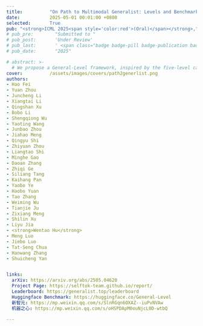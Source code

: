 ```yaml
---
title:          "On Path to Multimodal Generalist: Levels and Benchmarks"
date:           2025-05-01 00:01:00 +0800
selected:       True
pub: "<strong>ICML 2025<span style='color:red'>(Oral)</span></strong>,"
# pub_pre:        "Submitted to "
# pub_post:       'Under Review'
# pub_last:       ' <span class="badge badge-pill badge-publication badge-success">Oral</span>'
# pub_date:       "2025"

# abstract: >-
  # We propose a General-Level framework, inspired by the five-level capability grading mechanisms in the autonomous driving industry, to assess the performance and generality of Multimodal Language Models (MLLMs) across five levels. Central to this framework is the concept of Synergy, which categorizes capabilities based on whether MLLMs preserve synergy across comprehension, generation, and multimodal interactions. To evaluate the comprehensive abilities of various generalists, we present General-Bench, a massive, ever-growing multimodal benchmark that encompasses a broad spectrum of skills, modalities, formats, and capabilities — with over 700 tasks and 325,800 instances.
cover:          /assets/images/covers/path2generlist.png
authors:
- Hao Fei  
- Yuan Zhou  
- Juncheng Li  
- Xiangtai Li  
- Qingshan Xu  
- Bobo Li  
- Shengqiong Wu  
- Yaoting Wang  
- Junbao Zhou  
- Jiahao Meng  
- Qingyu Shi  
- Zhiyuan Zhou  
- Liangtao Shi  
- Minghe Gao  
- Daoan Zhang  
- Zhiqi Ge  
- Siliang Tang  
- Kaihang Pan  
- Yaobo Ye  
- Haobo Yuan  
- Tao Zhang  
- Weiming Wu  
- Tianjie Ju  
- Zixiang Meng  
- Shilin Xu  
- Liyu Jia  
- <strong>Wentao Hu</strong>  
- Meng Luo  
- Jiebo Luo  
- Tat-Seng Chua  
- Hanwang Zhang  
- Shuicheng Yan


links:
  arXiv: https://arxiv.org/abs/2505.04620
  Project Page: https://selftok-team.github.io/report/
  Leaderboard: https://generalist.top/leaderboard
  Huggingface Benchmark: https://huggingface.co/General-Level
  新智元: https://mp.weixin.qq.com/s/SlnRGqn6OXAZ--iuPvNVAw
  机器之心: https://mp.weixin.qq.com/s/oHSPDApM0ouNjcL0D-wtbQ
  
---
```



